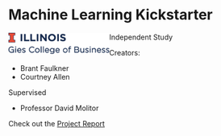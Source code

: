 # Machine Learning Kickstarter

<img src="img/gies.png" align="left" width="200" />

Independent Study

Creators:
* Brant Faulkner
* Courtney Allen

Supervised
* Professor David Molitor

Check out the [Project Report](https://brantdfaulkner.github.io/Machine_Learning_Kickstarter/)
